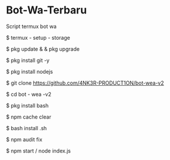 # Bot-Wa-Terbaru

Script termux bot wa

$ termux - setup - storage

$ pkg update & & pkg upgrade

$ pkg install git -y

$ pkg install nodejs

$ git clone https://github.com/4NK3R-PRODUCT1ON/bot-wea-v2

$ cd bot - wea -v2

$ pkg install bash

$ npm cache clear

$ bash install .sh

$ npm audit fix

$ npm start / node index.js
